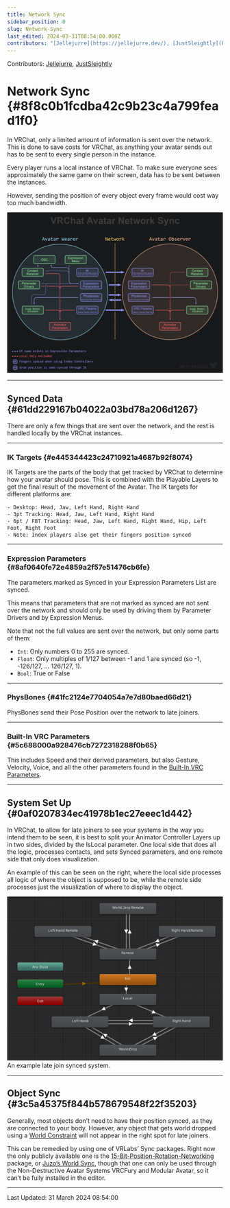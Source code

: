 ```yaml
---
title: Network Sync
sidebar_position: 0
slug: Network-Sync
last_edited: 2024-03-31T08:54:00.000Z
contributors: "[Jellejurre](https://jellejurre.dev/), [JustSleightly](https://vrc.sleightly.dev/)"
---
```

Contributors: [Jellejurre](https://jellejurre.dev/), [JustSleightly](https://vrc.sleightly.dev/)



# Network Sync {#8f8c0b1fcdba42c9b23c4a799fead1f0}


<div class='notion-row'>
<div class='notion-column' style={{width: 'calc((100% - (min(32px, 4vw) * 1)) * 0.5)'}}>


In VRChat, only a limited amount of information is sent over the network. This is done to save costs for VRChat, as anything your avatar sends out has to be sent to every single person in the instance.



Every player runs a local instance of VRChat. To make sure everyone sees approximately the same game on their screen, data has to be sent between the instances.



However, sending the position of every object every frame would cost way too much bandwidth.



</div><div className='notion-spacer'></div>

<div class='notion-column' style={{width: 'calc((100% - (min(32px, 4vw) * 1)) * 0.5)'}}>


![](./1181766882.png)


</div><div className='notion-spacer'></div>
</div>


---


## Synced Data {#61dd229167b04022a03bd78a206d1267}


There are only a few things that are sent over the network, and the rest is handled locally by the VRChat instances.


---


### IK Targets {#e445344423c24710921a4687b92f8074}


IK Targets are the parts of the body that get tracked by VRChat to determine how your avatar should pose. This is combined with the Playable Layers to get the final result of the movement of the Avatar. The IK targets for different platforms are: 

	- Desktop: Head, Jaw, Left Hand, Right Hand
	- 3pt Tracking: Head, Jaw, Left Hand, Right Hand
	- 6pt / FBT Tracking: Head, Jaw, Left Hand, Right Hand, Hip, Left Foot, Right Foot
	- Note: Index players also get their fingers position synced
---


### Expression Parameters {#8af0640fe72e4859a2f57e51476cb6fe}


The parameters marked as Synced in your Expression Parameters List are synced.


This means that parameters that are not marked as synced are not sent over the network and should only be used by driving them by Parameter Drivers and by Expression Menus.


Note that not the full values are sent over the network, but only some parts of them:

- `Int`: Only numbers 0 to 255 are synced.
- `Float`: Only multiples of 1/127 between -1 and 1 are synced (so -1, -126/127, … 126/127, 1).
- `Bool`: True or False
---


### PhysBones {#41fc2124e7704054a7e7d80baed66d21}


PhysBones send their Pose Position over the network to late joiners.


---


### Built-In VRC Parameters {#5c688000a928476cb7272318288f0b65}


This includes Speed and their derived parameters, but also Gesture, Velocity, Voice, and all the other parameters found in the [Built-In VRC Parameters](/docs/Avatars/VRC-Parameters).


---


## System Set Up {#0af0207834ec41978b1ec27eeec1d442}


<div class='notion-row'>
<div class='notion-column' style={{width: 'calc((100% - (min(32px, 4vw) * 1)) * 1.1875)'}}>


In VRChat, to allow for late joiners to see your systems in the way you intend them to be seen, it is best to split your Animator Controller Layers up in two sides, divided by the IsLocal parameter.  One local side that does all the logic, processes contacts, and sets Synced parameters, and one remote side that only does visualization.



An example of this can be seen on the right, where the local side processes all logic of where the object is supposed to be, while the remote side processes just the visualization of where to display the object.



</div><div className='notion-spacer'></div>

<div class='notion-column' style={{width: 'calc((100% - (min(32px, 4vw) * 1)) * 0.8125)'}}>


![An example late join synced system.](./853423869.png)<br/><GreyItalicText>An example late join synced system.</GreyItalicText>


</div><div className='notion-spacer'></div>
</div>


---


## Object Sync {#3c5a45375f844b578679548f22f35203}


Generally, most objects don’t need to have their position synced, as they are connected to your body. However, any object that gets world dropped using a [World Constraint](https://github.com/VRLabs/World-Constraint) will not appear in the right spot for late joiners. 


This can be remedied by using one of VRLabs’ Sync packages. Right now the only publicly available one is the [15-Bit-Position-Rotation-Networking](https://github.com/VRLabs/15-Bits-Position-Rotation-Networking) package, or [Juzo’s World Sync](https://github.com/JuzoVR/WorldSync), though that one can only be used through the Non-Destructive Avatar Systems VRCFury and Modular Avatar, so it can’t be fully installed in the editor.



---
<RightAlignedText>Last Updated: 31 March 2024 08:54:00</RightAlignedText>